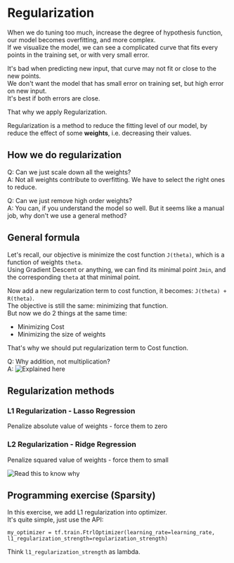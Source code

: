 # Regularization

When we do tuning too much, increase the degree of hypothesis function, our model becomes overfitting, and more complex.  
If we visualize the model, we can see a complicated curve that fits every points in the training set, or with very small error.

It's bad when predicting new input, that curve may not fit or close to the new points.  
We don't want the model that has small error on training set, but high error on new input.  
It's best if both errors are close.

That why we apply Regularization.

Regularization is a method to reduce the fitting level of our model, by reduce the effect of some **weights**, i.e. decreasing their values.

## How we do regularization

Q: Can we just scale down all the weights?  
A: Not all weights contribute to overfitting. We have to select the right ones to reduce.

Q: Can we just remove high order weights?  
A: You can, if you understand the model so well. But it seems like a manual job, why don't we use a general method?

## General formula

Let's recall, our objective is minimize the cost function `J(theta)`, which is a function of weights `theta`.  
Using Gradient Descent or anything, we can find its minimal point `Jmin`, and the corresponding `theta` at that minimal point.

Now add a new regularization term to cost function, it becomes: `J(theta) + R(theta)`.  
The objective is still the same: minimizing that function.  
But now we do 2 things at the same time:

- Minimizing Cost
- Minimizing the size of weights

That's why we should put regularization term to Cost function.

Q: Why addition, not multiplication?  
A: ![Explained here](https://stats.stackexchange.com/questions/347530/why-is-the-regularization-term-added-to-the-cost-function-instead-of-multipli)

## Regularization methods

### L1 Regularization - Lasso Regression

Penalize absolute value of weights - force them to zero

### L2 Regularization - Ridge Regression

Penalize squared value of weights - force them to small

![Read this to know why](https://towardsdatascience.com/regularization-in-machine-learning-76441ddcf99a)

## Programming exercise (Sparsity)

In this exercise, we add L1 regularization into optimizer.  
It's quite simple, just use the API:

`my_optimizer = tf.train.FtrlOptimizer(learning_rate=learning_rate, l1_regularization_strength=regularization_strength)`

Think `l1_regularization_strength` as lambda.
